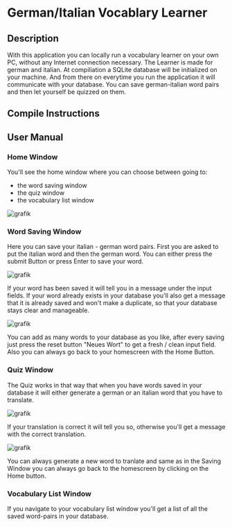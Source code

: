 # German/Italian Vocablary Learner 

## Description

With this application you can locally run a vocabulary learner on your own PC, without any Internet connection necessary. 
The Learner is made for german and italian. At compiliation a SQLite database will be initialized on your machine. And from there on everytime you
run the application it will communicate with your database. You can save german-italian word pairs and then let yourself be quizzed on them.

## Compile Instructions 

## User Manual 



### Home Window

You'll see the home window where you can choose between going to:
+ the word saving window
+ the quiz window
+ the vocabulary list window
  
![grafik](https://github.com/user-attachments/assets/54d477e6-cba5-45bb-942b-9b12e5fab558)

### Word Saving Window

Here you can save your italian - german word pairs. First you are asked to put the italian word and then the german word. You can either press 
the submit Button or press Enter to save your word.  

![grafik](https://github.com/user-attachments/assets/03beaf1e-ecd7-4251-9af0-e91f33b21dea)

If your word has been saved it will tell you in a message under the input fields. If your word already exists 
in your database you'll also get a message that it is already saved and won't make a duplicate, so that your database stays clear and manageable.

![grafik](https://github.com/user-attachments/assets/669be6e3-7595-455c-a297-8265c429dc43)

You can add as many words to your database as you like, after every saving just press the reset button "Neues Wort" to get a fresh / clean input field. 
Also you can always go back to your homescreen with the Home Button.

### Quiz Window 

The Quiz works in that way that when you have words saved in your database it will either generate a german or an italian word that you have to translate.

![grafik](https://github.com/user-attachments/assets/037e35a9-a5f8-407f-81d5-1ec117e946a2)

If your translation is correct it will tell you so, otherwise you'll get a message with the correct translation.

![grafik](https://github.com/user-attachments/assets/efd76bff-9260-4497-951d-309e67c3d10b)

You can always generate a new word to tranlate and same as in the Saving Window you can always go back to the homescreen by clicking on the Home button.

### Vocabulary List Window

If you navigate to your vocabulary list window you'll get a list of all the saved word-pairs in your database.




